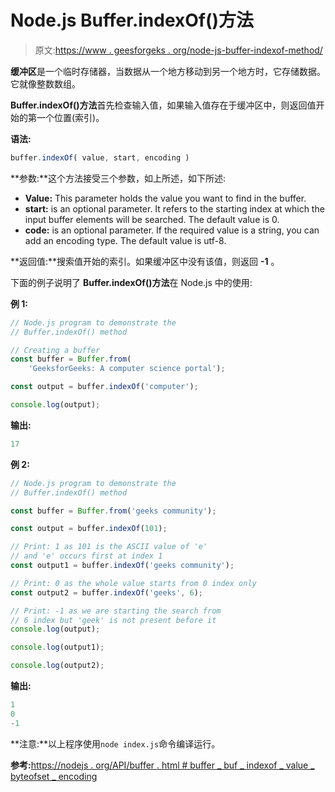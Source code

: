 # Node.js Buffer.indexOf()方法

> 原文:[https://www . geesforgeks . org/node-js-buffer-indexof-method/](https://www.geeksforgeeks.org/node-js-buffer-indexof-method/)

**缓冲区**是一个临时存储器，当数据从一个地方移动到另一个地方时，它存储数据。它就像整数数组。

**Buffer.indexOf()方法**首先检查输入值，如果输入值存在于缓冲区中，则返回值开始的第一个位置(索引)。

**语法:**

```js
buffer.indexOf( value, start, encoding )
```

**参数:**这个方法接受三个参数，如上所述，如下所述:

*   **Value:** This parameter holds the value you want to find in the buffer.
*   **start:** is an optional parameter. It refers to the starting index at which the input buffer elements will be searched. The default value is 0.
*   **code:** is an optional parameter. If the required value is a string, you can add an encoding type. The default value is utf-8.

**返回值:**搜索值开始的索引。如果缓冲区中没有该值，则返回 **-1** 。

下面的例子说明了 **Buffer.indexOf()方法**在 Node.js 中的使用:

**例 1:**

```js
// Node.js program to demonstrate the  
// Buffer.indexOf() method 

// Creating a buffer
const buffer = Buffer.from(
    'GeeksforGeeks: A computer science portal');

const output = buffer.indexOf('computer');

console.log(output);
```

**输出:**

```js
17
```

**例 2:**

```js
// Node.js program to demonstrate the  
// Buffer.indexOf() method 

const buffer = Buffer.from('geeks community');

const output = buffer.indexOf(101);

// Print: 1 as 101 is the ASCII value of 'e'
// and 'e' occurs first at index 1
const output1 = buffer.indexOf('geeks community');

// Print: 0 as the whole value starts from 0 index only
const output2 = buffer.indexOf('geeks', 6);

// Print: -1 as we are starting the search from
// 6 index but 'geek' is not present before it
console.log(output);

console.log(output1);

console.log(output2);
```

**输出:**

```js
1
0
-1
```

**注意:**以上程序使用`node index.js`命令编译运行。

**参考:**[https://nodejs . org/API/buffer . html # buffer _ buf _ indexof _ value _ byteofset _ encoding](https://nodejs.org/api/buffer.html#buffer_buf_indexof_value_byteoffset_encoding)